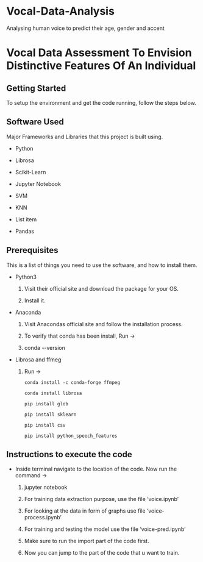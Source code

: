 # Vocal-Data-Analysis
Analysing human voice to predict their age, gender and accent
# Vocal Data Assessment To Envision Distinctive Features Of An Individual

## Getting Started

To setup the environment and get the code running, follow the steps below.

## Software Used

Major Frameworks and Libraries that this project is built using.

 - Python

 - Librosa

 - Scikit-Learn

 - Jupyter Notebook

 - SVM

 - KNN

 - List item

 - Pandas

## Prerequisites

This is a list of things you need to use the software, and how to install them.

 - Python3

	1. Visit their official site and download the package for your OS.

	2. Install it.

 - Anaconda

	1. Visit Anacondas official site and follow the installation process.

	2. To verify that conda has been install, Run ->

	3. conda --version

 - Librosa and ffmeg

	1. Run ->

		`conda install -c conda-forge ffmpeg`

		`conda install librosa`

		`pip install glob`

		`pip install sklearn`

		`pip install csv`

		`pip install python_speech_features`

## Instructions to execute the code

 - Inside terminal navigate to the location of the code. Now run the command ->

	1. jupyter notebook

	2. For training data extraction purpose, use the file ‘voice.ipynb’

	3. For looking at the data in form of graphs use file ‘voice-process.ipynb’

	4. For training and testing the model use the file ‘voice-pred.ipynb’

	5. Make sure to run the import part of the code first.

	6. Now you can jump to the part of the code that u want to train.

